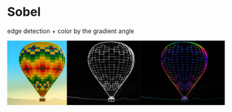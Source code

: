# Sobel
edge detection +  color by the gradient angle


<img src="https://github.com/DreadPirate09/Sobel/blob/main/sampl2.PNG">
